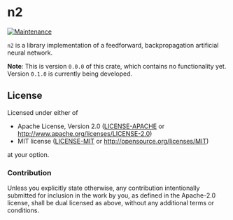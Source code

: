 # n2

[![Maintenance]][repo]

[Maintenance]: https://img.shields.io/badge/maintenance-actively--developed-brightgreen.svg
[repo]: https://github.com/nerosnm/n2

`n2` is a library implementation of a feedforward, backpropagation artificial neural network.

**Note**: This is version `0.0.0` of this crate, which contains no functionality yet. Version 
`0.1.0` is currently being developed.

## License

Licensed under either of

- Apache License, Version 2.0 ([LICENSE-APACHE](LICENSE-APACHE) or 
  http://www.apache.org/licenses/LICENSE-2.0)
- MIT license ([LICENSE-MIT](LICENSE-MIT) or http://opensource.org/licenses/MIT)

at your option.

### Contribution

Unless you explicitly state otherwise, any contribution intentionally submitted for inclusion in the 
work by you, as defined in the Apache-2.0 license, shall be dual licensed as above, without any 
additional terms or conditions.
